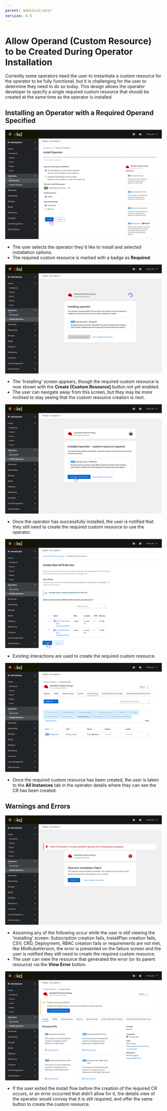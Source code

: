 ```yaml
---
parent: Administrator
version: 4.5
---
```


# Allow Operand (Custom Resource) to be Created During Operator Installation

Currently some operators need the user to instantiate a custom resource for the operator to be fully functional, but it is challenging for the user to determine they need to do so today. This design allows the operator developer to specify a single required custom resource that should be created at the same time as the operator is installed.

## Installing an Operator with a Required Operand Specified

![Install operator](img/2-1-install-needCR.png)
- The user selects the operator they'd like to install and selected installation options.
- The required custom resource is marked with a badge as **Required**.

![Installing operator](img/2-2-installing.png)
- The ‘Installing’ screen appears, though the required custom resource is now shown with the **Create [Custom Resource]** button not yet enabled.
- The user can navigate away from this screen, but they may be more inclined to stay seeing that the custom resource creation is next.

![Installed create CR](img/2-3-instantiateCR.png)
- Once the operator has successfully installed, the user is notified that they still need to create the required custom resource to use the operator.

![Create custom resource](img/2-4-createCR.png)
- Existing interactions are used to create the required custom resource.

![Operator all instances](img/2-5-allinstances.png)
- Once the required custom resource has been created, the user is taken to the **All Instances** tab in the operator details where they can see the CR has been created.

## Warnings and Errors

![Error occurred](img/2-9-failure.png)
- Assuming any of the following occur while the user is still viewing the ‘installing’ screen: Subscription creation fails, InstallPlan creation fails, CSV, CRD, Deployment, RBAC creation fails or requirements are not met, like MinKubeVersion, the error is presented on the failure screen and the user is notified they still need to create the required custom resource.
- The user can view the resource that generated the error (or its parent resource) via the **View Error** button.

![Operator details CR required](img/2-10-operatorDetailsRequiredCR.png)
- If the user exited the install flow before the creation of the required CR occurs, or an error occurred that didn’t allow for it, the details view of the operator would convey that it is still required, and offer the same button to create the custom resource.